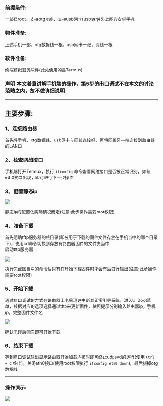 ### 前提条件: ###

一部已root、支持otg功能、支持usb网卡(usb转rj45)上网的安卓手机

### 物件准备: ###

上述手机一部，otg数据线一根，usb网卡一张，网线一根

### 软件准备: ###

终端模拟器类软件(此处使用的是Termux)

### 声明:本文着重讲解手机端的操作，第5步的串口调试不在本文的讨论范畴之内，故不做详细说明 ###

----------

## 主要步骤: ##

### **1、连接路由器** ###

首先将手机、otg数据线、usb网卡与网线连接好，再将网线另一端连接到路由器的LAN口

### **2、检查网络接口** ###

手机端打开Termux，执行 `ifconfig` 命令查看网络接口是否被正常识别，如有eth0接口出现，即可进行下一步操作

### **3、配置静态ip** ###

![](https://i.imgur.com/ZueR8vL.png)

静态ip的配置依实际情况而定(注意:此步操作需要root权限)

### **4、准备下载** ###

首先明确tftp服务器的根目录(即被用于下载的固件文件存放在手机当中的哪个目录下)，使用cd命令切换到存放有路由器固件的文件夹当中<br>
启动tftp服务器

![](https://i.imgur.com/l1dM521.png)

执行完截图当中的命令后只有在开始下载固件时才会有后四行输出(注意:此步操作需要root权限)

### **5、开始下载** ###

通过串口调试的方式在路由器上电后迅速中断其正常引导系统，进入U-Boot菜单，根据对应的选项选择通过tftp来更新固件，依照提示分别输入路由器ip，手机ip，完整固件文件名

![](https://i.imgur.com/cmxfu2B.png)

确认无误后回车即可开始下载

### **6、结束下载** ###

等到串口调试输出显示路由器开始加载内核时即可终止udpsvd的运行(使用 `Ctrl + C` 终止)，关闭eth0接口(使用root权限执行 `ifconfig eth0 down`)，最后拔掉otg数据线

----------

### **操作演示:** ###

![](https://i.imgur.com/ZZ0fpU1.png)
